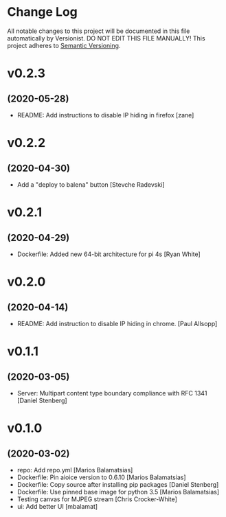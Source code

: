 # Change Log

All notable changes to this project will be documented in this file
automatically by Versionist. DO NOT EDIT THIS FILE MANUALLY!
This project adheres to [Semantic Versioning](http://semver.org/).

# v0.2.3
## (2020-05-28)

* README: Add instructions to disable IP hiding in firefox [zane]

# v0.2.2
## (2020-04-30)

* Add a "deploy to balena" button [Stevche Radevski]

# v0.2.1
## (2020-04-29)

* Dockerfile: Added new 64-bit architecture for pi 4s [Ryan White]

# v0.2.0
## (2020-04-14)

* README: Add instruction to disable IP hiding in chrome. [Paul Allsopp]

# v0.1.1
## (2020-03-05)

* Server: Multipart content type boundary compliance with RFC 1341 [Daniel Stenberg]

# v0.1.0
## (2020-03-02)

* repo: Add repo.yml [Marios Balamatsias]
* Dockerfile: Pin aioice version to 0.6.10 [Marios Balamatsias]
* Dockerfile: Copy source after installing pip packages [Daniel Stenberg]
* Dockerfile: Use pinned base image for python 3.5 [Marios Balamatsias]
* Testing canvas for MJPEG stream [Chris Crocker-White]
* ui: Add better UI [mbalamat]
